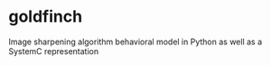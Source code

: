 # goldfinch
Image sharpening algorithm behavioral model in Python as well as a SystemC representation
